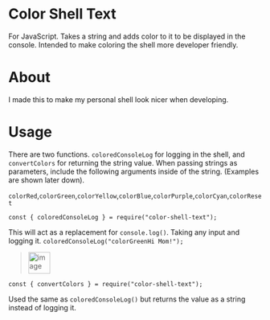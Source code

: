 # Color Shell Text
For JavaScript. Takes a string and adds color to it to be displayed in the console. Intended to make coloring the shell more developer friendly.

# About
I made this to make my personal shell look nicer when developing.

# Usage
There are two functions. ```coloredConsoleLog``` for logging in the shell, and ```convertColors``` for returning the string value. 
When passing strings as parameters, include the following arguments inside of the string. (Examples are shown later down).

```colorRed```,```colorGreen```,```colorYellow```,```colorBlue```,```colorPurple```,```colorCyan```,```colorReset```

```
const { coloredConsoleLog } = require("color-shell-text");
```
This will act as a replacement for ```console.log()```. Taking any input and logging it.
```coloredConsoleLog("colorGreenHi Mom!");```
> <img width="43" alt="image" src="https://github.com/FletcherMeyer/ColorShellText/assets/53588444/c2f13424-f793-488d-a594-a9b459779d92">

```
const { convertColors } = require("color-shell-text");
```
Used the same as ```coloredConsoleLog()``` but returns the value as a string instead of logging it.
